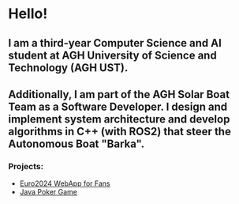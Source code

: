 # Hello!

## I am a third-year Computer Science and AI student at AGH University of Science and Technology (AGH UST).

## Additionally, I am part of the AGH Solar Boat Team as a Software Developer. I design and implement system architecture and develop algorithms in C++ (with ROS2) that steer the Autonomous Boat "Barka".


### Projects:
- [Euro2024 WebApp for Fans](https://github.com/przemekdomagala/Euro2024FanApp)
- [Java Poker Game](https://github.com/przemekdomagala/Poker-JavaNIO)








